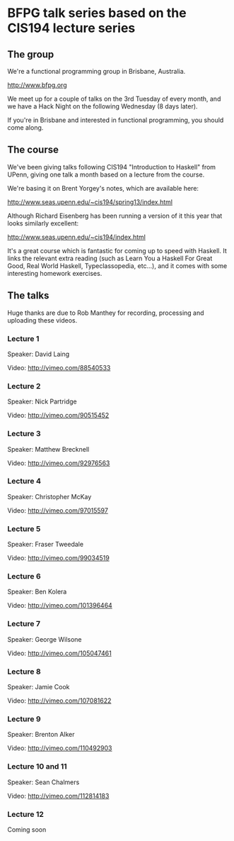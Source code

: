 
# BFPG talk series based on the CIS194 lecture series

## The group

We're a functional programming group in Brisbane, Australia.

  http://www.bfpg.org

We meet up for a couple of talks on the 3rd Tuesday of every month, and we have a Hack Night on the following Wednesday (8 days later).

If you're in Brisbane and interested in functional programming, you should come along.

## The course

We've been giving talks following CIS194 "Introduction to Haskell" from UPenn, giving one talk a month based on a lecture from the course.

We're basing it on Brent Yorgey's notes, which are available here:

  http://www.seas.upenn.edu/~cis194/spring13/index.html

Although Richard Eisenberg has been running a version of it this year that looks similarly excellent:

  http://www.seas.upenn.edu/~cis194/index.html

It's a great course which is fantastic for coming up to speed with Haskell.
It links the relevant extra reading (such as Learn You a Haskell For Great Good, Real World Haskell, Typeclassopedia, etc...), and it comes with some interesting homework exercises.

## The talks

Huge thanks are due to Rob Manthey for recording, processing and uploading these videos.

### Lecture 1

Speaker:
  David Laing

Video:
  http://vimeo.com/88540533

### Lecture 2

Speaker:
  Nick Partridge

Video:
  http://vimeo.com/90515452

### Lecture 3

Speaker:
  Matthew Brecknell

Video:
  http://vimeo.com/92976563

### Lecture 4

Speaker:
  Christopher McKay

Video:
  http://vimeo.com/97015597

### Lecture 5

Speaker:
  Fraser Tweedale

Video:
  http://vimeo.com/99034519

### Lecture 6

Speaker:
  Ben Kolera

Video:
  http://vimeo.com/101396464

### Lecture 7

Speaker:
  George Wilsone

Video:
  http://vimeo.com/105047461

### Lecture 8

Speaker:
  Jamie Cook

Video:
  http://vimeo.com/107081622

### Lecture 9

Speaker:
  Brenton Alker

Video:
  http://vimeo.com/110492903

### Lecture 10 and 11

Speaker:
  Sean Chalmers

Video:
  http://vimeo.com/112814183

### Lecture 12

Coming soon

